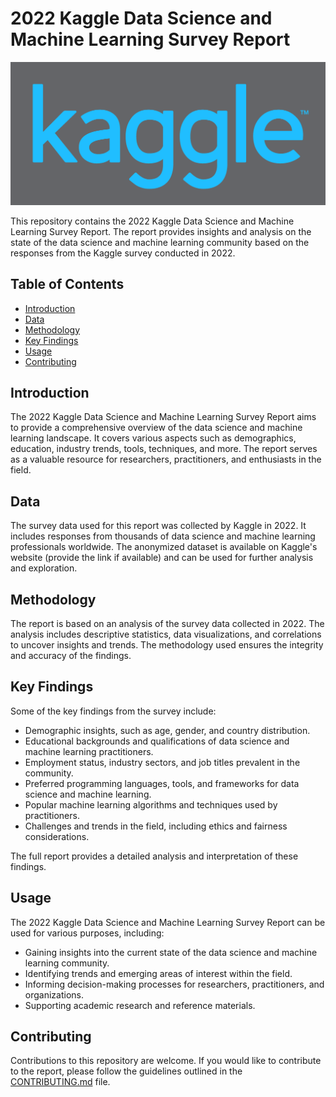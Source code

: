 # 2022 Kaggle Data Science and Machine Learning Survey Report

![Kaggle Logo](logo-kaggle.png)

This repository contains the 2022 Kaggle Data Science and Machine Learning Survey Report. The report provides insights and analysis on the state of the data science and machine learning community based on the responses from the Kaggle survey conducted in 2022.

## Table of Contents
- [Introduction](#introduction)
- [Data](#data)
- [Methodology](#methodology)
- [Key Findings](#key-findings)
- [Usage](#usage)
- [Contributing](#contributing)

## Introduction
The 2022 Kaggle Data Science and Machine Learning Survey Report aims to provide a comprehensive overview of the data science and machine learning landscape. It covers various aspects such as demographics, education, industry trends, tools, techniques, and more. The report serves as a valuable resource for researchers, practitioners, and enthusiasts in the field.

## Data
The survey data used for this report was collected by Kaggle in 2022. It includes responses from thousands of data science and machine learning professionals worldwide. The anonymized dataset is available on Kaggle's website (provide the link if available) and can be used for further analysis and exploration.

## Methodology
The report is based on an analysis of the survey data collected in 2022. The analysis includes descriptive statistics, data visualizations, and correlations to uncover insights and trends. The methodology used ensures the integrity and accuracy of the findings.

## Key Findings
Some of the key findings from the survey include:

- Demographic insights, such as age, gender, and country distribution.
- Educational backgrounds and qualifications of data science and machine learning practitioners.
- Employment status, industry sectors, and job titles prevalent in the community.
- Preferred programming languages, tools, and frameworks for data science and machine learning.
- Popular machine learning algorithms and techniques used by practitioners.
- Challenges and trends in the field, including ethics and fairness considerations.

The full report provides a detailed analysis and interpretation of these findings.

## Usage
The 2022 Kaggle Data Science and Machine Learning Survey Report can be used for various purposes, including:

- Gaining insights into the current state of the data science and machine learning community.
- Identifying trends and emerging areas of interest within the field.
- Informing decision-making processes for researchers, practitioners, and organizations.
- Supporting academic research and reference materials.

## Contributing
Contributions to this repository are welcome. If you would like to contribute to the report, please follow the guidelines outlined in the [CONTRIBUTING.md](README.md) file.


